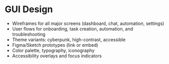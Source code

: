 # GUI Design

- Wireframes for all major screens (dashboard, chat, automation, settings)
- User flows for onboarding, task creation, automation, and troubleshooting
- Theme variants: cyberpunk, high-contrast, accessible
- Figma/Sketch prototypes (link or embed)
- Color palette, typography, iconography
- Accessibility overlays and focus indicators
